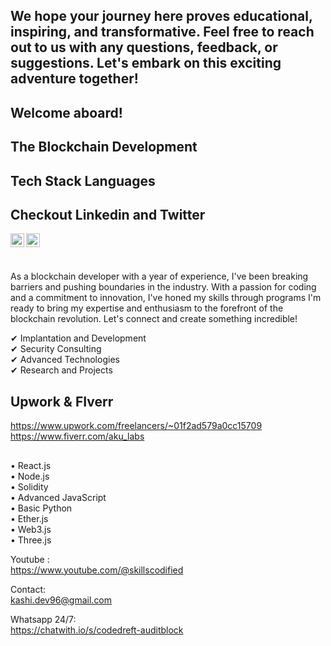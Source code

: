 ## We hope your journey here proves educational, inspiring, and transformative. Feel free to reach out to us with any questions, feedback, or suggestions. Let's embark on this exciting adventure together!

## Welcome aboard!

## The Blockchain Development 

## Tech Stack Languages


## Checkout Linkedin and Twitter
 
<a href="https://www.linkedin.com/in/kashif-choudary/">
  
  <img align="left" alt="Kashif - LinkedIn" width="22px" src="https://cdn.jsdelivr.net/npm/simple-icons@v3/icons/linkedin.svg"/>
</a>
<a href="https://twitter.com/k_ashi0">
 
  <img align="left" alt="kashif - Twitter" width="22px" src="https://cdn.jsdelivr.net/npm/simple-icons@v3/icons/twitter.svg"/>
</a>

 ##
<br />
<br />

As a blockchain developer with a year of experience, I've been breaking barriers and pushing boundaries in the industry. With a passion for coding and a commitment to innovation, I've honed my skills through programs I'm ready to bring my expertise and enthusiasm to the forefront of the blockchain revolution. Let's connect and create something incredible!

✔ Implantation and Development<br>
✔ Security Consulting <br>
✔ Advanced Technologies <br>
✔ Research and Projects<br>

## Upwork & FIverr
https://www.upwork.com/freelancers/~01f2ad579a0cc15709 <br>
https://www.fiverr.com/aku_labs
##




   
• React.js<br>
• Node.js<br>
• Solidity<br>
• Advanced JavaScript<br>
• Basic Python <br>
• Ether.js <br>
• Web3.js <br>
• Three.js <br>

Youtube :<br>
https://www.youtube.com/@skillscodified

Contact:<br>
kashi.dev96@gmail.com<br>
 
Whatsapp 24/7:<br>
https://chatwith.io/s/codedreft-auditblock <br>
 


